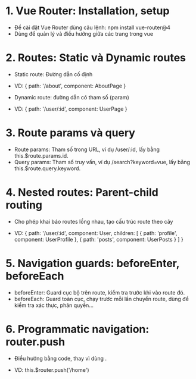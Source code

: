 # 1. Vue Router: Installation, setup

- Để cài đặt Vue Router dùng câu lệnh: npm install vue-router@4
- Dùng để quản lý và điều hướng giữa các trang trong vue

# 2. Routes: Static và Dynamic routes

- Static route: Đường dẫn cố định

* VD:
  { path: '/about', component: AboutPage }

- Dynamic route: đường dẫn có tham số (param)

* VD:
  { path: '/user/:id', component: UserPage }

# 3. Route params và query

- Route params: Tham số trong URL, ví dụ /user/:id, lấy bằng this.$route.params.id.
- Query params: Tham số truy vấn, ví dụ /search?keyword=vue, lấy bằng this.$route.query.keyword.

# 4. Nested routes: Parent-child routing

- Cho phép khai báo routes lồng nhau, tạo cấu trúc route theo cây

* VD:
  {
  path: '/user/:id',
  component: User,
  children: [
  { path: 'profile', component: UserProfile },
  { path: 'posts', component: UserPosts }
  ]
  }

# 5. Navigation guards: beforeEnter, beforeEach

- beforeEnter: Guard cục bộ trên route, kiểm tra trước khi vào route đó.
- beforeEach: Guard toàn cục, chạy trước mỗi lần chuyển route, dùng để kiểm tra xác thực, phân quyền...

# 6. Programmatic navigation: router.push

- Điều hướng bằng code, thay vì dùng <router-link>.

* VD:
  this.$router.push('/home')
